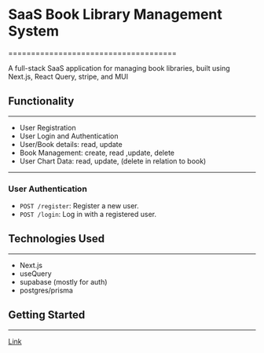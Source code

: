 # SaaS Book Library Management System
=====================================

A full-stack SaaS application for managing book libraries, built using Next.js, React Query, stripe, and MUI

## Functionality
---------------

* User Registration
* User Login and Authentication
* User/Book details: read, update
* Book Management: create, read ,update, delete
* User Chart Data: read, update, (delete in relation to book)
-----------------

### User Authentication

* `POST /register`: Register a new user.
* `POST /login`: Log in with a registered user.

## Technologies Used
--------------------
* Next.js
* useQuery
* supabase (mostly for auth)
* postgres/prisma

## Getting Started
---------------

[Link](https://library-management-app-tau.vercel.app/)
